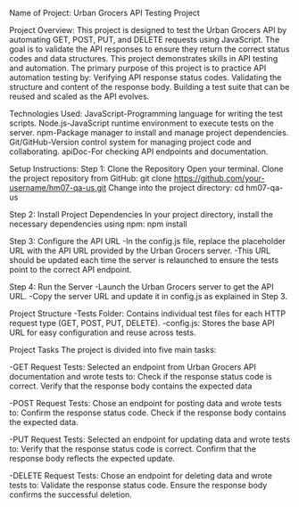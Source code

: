 Name of Project: Urban Grocers API Testing Project

Project Overview:
This project is designed to test the Urban Grocers API by automating GET, POST, PUT, and DELETE 
requests using JavaScript. The goal is to validate the API responses to ensure they return the 
correct status codes and data structures. This project demonstrates skills in API testing and automation.
The primary purpose of this project is to practice API automation testing by:
Verifying API response status codes.
Validating the structure and content of the response body.
Building a test suite that can be reused and scaled as the API evolves.

Technologies Used: 
JavaScript-Programming language for writing the test scripts.
Node.js-JavaScript runtime environment to execute tests on the server.
npm-Package manager to install and manage project dependencies.
Git/GitHub-Version control system for managing project code and collaborating.
apiDoc-For checking API endpoints and documentation.

Setup Instructions:
Step 1: Clone the Repository
Open your terminal.
Clone the project repository from GitHub:
git clone https://github.com/your-username/hm07-qa-us.git
Change into the project directory:
cd hm07-qa-us

Step 2: Install Project Dependencies
In your project directory, install the necessary dependencies using npm:
npm install

Step 3: Configure the API URL
-In the config.js file, replace the placeholder URL with the API URL provided by the Urban Grocers server.
-This URL should be updated each time the server is relaunched to ensure the tests point to the correct API endpoint.

Step 4: Run the Server
-Launch the Urban Grocers server to get the API URL.
-Copy the server URL and update it in config.js as explained in Step 3.

Project Structure
-Tests Folder: Contains individual test files for each HTTP request type (GET, POST, PUT, DELETE).
-config.js: Stores the base API URL for easy configuration and reuse across tests.

Project Tasks
The project is divided into five main tasks:

-GET Request Tests:
Selected an endpoint from Urban Grocers API documentation and wrote tests to:
Check if the response status code is correct.
Verify that the response body contains the expected data

-POST Request Tests:
Chose an endpoint for posting data and wrote tests to:
Confirm the response status code.
Check if the response body contains the expected data.

-PUT Request Tests:
Selected an endpoint for updating data and wrote tests to:
Verify that the response status code is correct.
Confirm that the response body reflects the expected update.

-DELETE Request Tests:
Chose an endpoint for deleting data and wrote tests to:
Validate the response status code.
Ensure the response body confirms the successful deletion.

